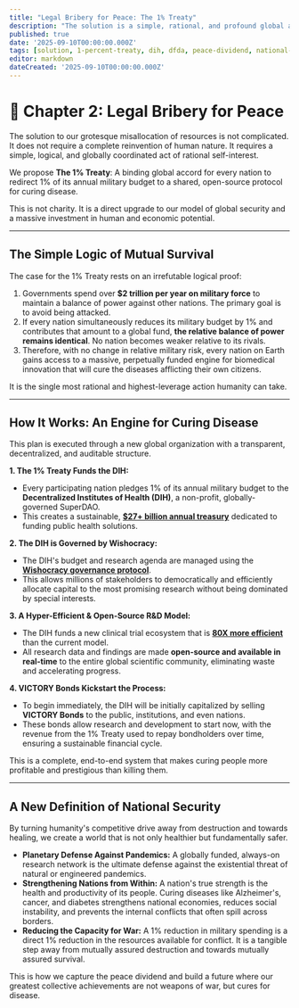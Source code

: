 ```yaml
---
title: "Legal Bribery for Peace: The 1% Treaty"
description: "The solution is a simple, rational, and profound global accord: The 1% Treaty. By redirecting a tiny fraction of military spending, we can make curing people more profitable than killing them."
published: true
date: '2025-09-10T00:00:00.000Z'
tags: [solution, 1-percent-treaty, dih, dfda, peace-dividend, national-security, victory-bonds]
editor: markdown
dateCreated: '2025-09-10T00:00:00.000Z'
---
```


# 📖 Chapter 2: Legal Bribery for Peace

The solution to our grotesque misallocation of resources is not complicated. It does not require a complete reinvention of human nature. It requires a simple, logical, and globally coordinated act of rational self-interest.

We propose **The 1% Treaty**: A binding global accord for every nation to redirect 1% of its annual military budget to a shared, open-source protocol for curing disease.

This is not charity. It is a direct upgrade to our model of global security and a massive investment in human and economic potential.

---

## The Simple Logic of Mutual Survival

The case for the 1% Treaty rests on an irrefutable logical proof:

1.  Governments spend over **$2 trillion per year on military force** to maintain a balance of power against other nations. The primary goal is to avoid being attacked.
2.  If every nation simultaneously reduces its military budget by 1% and contributes that amount to a global fund, **the relative balance of power remains identical**. No nation becomes weaker relative to its rivals.
3.  Therefore, with no change in relative military risk, every nation on Earth gains access to a massive, perpetually funded engine for biomedical innovation that will cure the diseases afflicting their own citizens.

It is the single most rational and highest-leverage action humanity can take.

---

## How It Works: An Engine for Curing Disease

This plan is executed through a new global organization with a transparent, decentralized, and auditable structure.

**1. The 1% Treaty Funds the DIH:**
   - Every participating nation pledges 1% of its annual military budget to the **Decentralized Institutes of Health (DIH)**, a non-profit, globally-governed SuperDAO.
   - This creates a sustainable, **[$27+ billion annual treasury](./economics.md)** dedicated to funding public health solutions.

**2. The DIH is Governed by Wishocracy:**
   - The DIH's budget and research agenda are managed using the **[Wishocracy governance protocol](./governance.md)**.
   - This allows millions of stakeholders to democratically and efficiently allocate capital to the most promising research without being dominated by special interests.

**3. A Hyper-Efficient & Open-Source R&D Model:**
   - The DIH funds a new clinical trial ecosystem that is **[80X more efficient](./proof.md)** than the current model.
   - All research data and findings are made **open-source and available in real-time** to the entire global scientific community, eliminating waste and accelerating progress.

**4. VICTORY Bonds Kickstart the Process:**
   - To begin immediately, the DIH will be initially capitalized by selling **VICTORY Bonds** to the public, institutions, and even nations.
   - These bonds allow research and development to start now, with the revenue from the 1% Treaty used to repay bondholders over time, ensuring a sustainable financial cycle.

This is a complete, end-to-end system that makes curing people more profitable and prestigious than killing them.

---

## A New Definition of National Security

By turning humanity's competitive drive away from destruction and towards healing, we create a world that is not only healthier but fundamentally safer.

-   **Planetary Defense Against Pandemics:** A globally funded, always-on research network is the ultimate defense against the existential threat of natural or engineered pandemics.
-   **Strengthening Nations from Within:** A nation's true strength is the health and productivity of its people. Curing diseases like Alzheimer's, cancer, and diabetes strengthens national economies, reduces social instability, and prevents the internal conflicts that often spill across borders.
-   **Reducing the Capacity for War:** A 1% reduction in military spending is a direct 1% reduction in the resources available for conflict. It is a tangible step away from mutually assured destruction and towards mutually assured survival.

This is how we capture the peace dividend and build a future where our greatest collective achievements are not weapons of war, but cures for disease.
